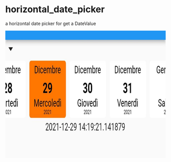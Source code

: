 # horizontal_date_picker
a horizontal date picker for get a DateValue


<img src="https://raw.githubusercontent.com/Karak002/horizontal_date_picker/main/Screenshot/WhatsApp%20Image%202021-12-29%20at%2014.22.33.jpeg" data-canonical-src="https://gyazo.com/eb5c5741b6a9a16c692170a41a49c858.png" width="600" height="400" />


